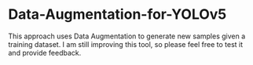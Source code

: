 # Data-Augmentation-for-YOLOv5
This approach uses Data Augmentation to generate new samples given a training dataset. I am still improving this tool, so please feel free to test it and provide feedback.
